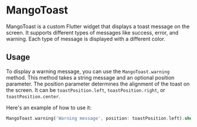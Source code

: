 
# MangoToast

MangoToast is a custom Flutter widget that displays a toast message on the screen. It supports different types of messages like success, error, and warning. Each type of message is displayed with a different color.

## Usage

To display a warning message, you can use the `MangoToast.warning` method. This method takes a string message and an optional position parameter. The position parameter determines the alignment of the toast on the screen. It can be `toastPosition.left`, `toastPosition.right`, or `toastPosition.center`.

Here's an example of how to use it:

```dart
MangoToast.warning('Warning message', position: toastPosition.left).show(context);
